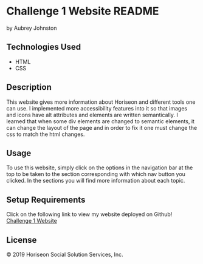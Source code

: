 
# Challenge 1 Website README
by Aubrey Johnston

## Technologies Used
<ul>
    <li>HTML</li>
    <li>CSS</li>
</ul>    

## Description
This website gives more information about Horiseon and different tools one can use. I implemented more accessibility features into it so that images and icons have alt attributes and elements are written semantically. I learned that when some div elements are changed to semantic elements, it can change the layout of the page and in order to fix it one must change the css to match the html changes. 

## Usage 
To use this website, simply click on the options in the navigation bar at the top to be taken to the section corresponding with which nav button you clicked. In the sections you will find more information about each topic. 


## Setup Requirements
Click on the following link to view my website deployed on Github! 
<br>
[Challenge 1 Website](https://aubreyj11.github.io/challenge-1-repo/#online-reputation-management/)

## License
© 2019 Horiseon Social Solution Services, Inc.
